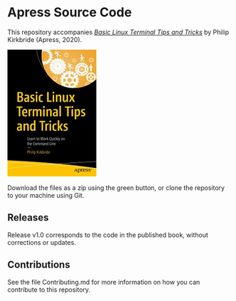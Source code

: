 # Apress Source Code

This repository accompanies [*Basic Linux Terminal Tips and Tricks*](http://www.apress.com/9781484260340) by Philip Kirkbride (Apress, 2020).

[comment]: #cover
![Cover image](9781484260340.jpg)

Download the files as a zip using the green button, or clone the repository to your machine using Git.

## Releases

Release v1.0 corresponds to the code in the published book, without corrections or updates.

## Contributions

See the file Contributing.md for more information on how you can contribute to this repository.
